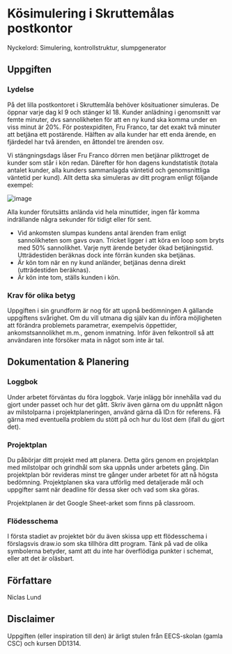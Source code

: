 # Kösimulering i Skruttemålas postkontor

Nyckelord: Simulering, kontrollstruktur, slumpgenerator

## Uppgiften

### Lydelse

På det lilla postkontoret i Skruttemåla behöver kösituationer simuleras. De öppnar varje dag kl 9 och stänger kl 18. Kunder anlädning i genomsnitt var femte minuter, dvs sannolikheten för att en ny kund ska komma under en viss minut är 20%. För postexpiditen, Fru Franco, tar det exakt två minuter att betjäna ett postärende. Hälften av alla kunder har ett enda ärende, en fjärdedel har två ärenden, en åttondel tre ärenden osv.

Vi stängningsdags låser Fru Franco dörren men betjänar plikttroget de kunder som står i kön redan. Därefter för hon dagens kundstatistik (totala antalet kunder, alla kunders sammanlagda väntetid och genomsnittliga väntetid per kund). Allt detta ska simuleras av ditt program enligt följande exempel:

![image](https://user-images.githubusercontent.com/101513815/224565365-1359e5ba-e8ce-4d86-ac2e-d5b6125ef4d9.png)

Alla kunder förutsätts anlända vid hela minuttider, ingen får komma indrällande några sekunder för tidigt eller för sent.

- Vid ankomsten slumpas kundens antal ärenden fram enligt sannolikheten som gavs ovan. Tricket ligger i att köra en loop som bryts med 50% sannolikhet. Varje nytt ärende betyder ökad betjäningstid. Utträdestiden beräknas dock inte förrän kunden ska betjänas.
- Är kön tom när en ny kund anländer, betjänas denna direkt (utträdestiden beräknas).
- Är kön inte tom, ställs kunden i kön.

### Krav för olika betyg

Uppgiften i sin grundform är nog för att uppnå bedömningen A gällande uppgiftens svårighet. Om du vill utmana dig själv kan du införa möjligheten att förändra problemets parametrar, exempelvis öppettider, ankomstsannolikhet m.m., genom inmatning. Inför även felkontroll så att användaren inte försöker mata in något som inte är tal.

## Dokumentation & Planering

### Loggbok

Under arbetet förväntas du föra loggbok. Varje inlägg bör innehålla vad du gjort under passet och hur det gått. Skriv även gärna om du uppnått någon av milstolparna i projektplaneringen, använd gärna då ID:n för referens. Få gärna med eventuella problem du stött på och hur du löst dem (ifall du gjort det).

### Projektplan

Du påbörjar ditt projekt med att planera. Detta görs genom en projektplan med milstolpar och grindhål som ska uppnås under arbetets gång. Din projektplan bör revideras minst tre gånger under arbetet för att nå högsta bedömning. Projektplanen ska vara utförlig med detaljerade mål och uppgifter samt när deadline för dessa sker och vad som ska göras.

Projektplanen är det Google Sheet-arket som finns på classroom.

### Flödesschema

I första stadiet av projektet bör du även skissa upp ett flödesschema i förslagsvis draw.io som ska tillhöra ditt program. Tänk på vad de olika symbolerna betyder, samt att du inte har överflödiga punkter i schemat, eller att det är oläsbart.

## Författare

Niclas Lund

## Disclaimer

Uppgiften (eller inspiration till den) är ärligt stulen från EECS-skolan (gamla CSC) och kursen DD1314.
